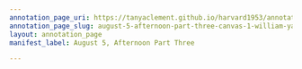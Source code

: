 ```yaml
---
annotation_page_uri: https://tanyaclement.github.io/harvard1953/annotations/august-5-afternoon-part-three-canvas-1-william-yandell-elliott.json
annotation_page_slug: august-5-afternoon-part-three-canvas-1-william-yandell-elliott
layout: annotation_page
manifest_label: August 5, Afternoon Part Three

---
```

